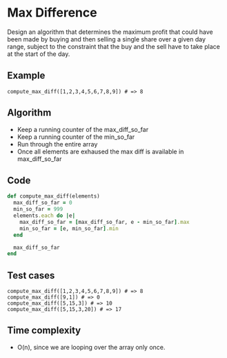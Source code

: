 # Max Difference
Design an algorithm that determines the maximum profit that could have been made by buying and then selling a single share over a given day range, subject to the constraint that the buy and the sell have to take place at the start of the day.

## Example
```
compute_max_diff([1,2,3,4,5,6,7,8,9]) # => 8
```

## Algorithm
- Keep a running counter of the max_diff_so_far
- Keep a running counter of the min_so_far
- Run through the entire array
- Once all elements are exhaused the max diff is available in max_diff_so_far

## Code
```ruby
def compute_max_diff(elements)
  max_diff_so_far = 0
  min_so_far = 999
  elements.each do |e|
    max_diff_so_far = [max_diff_so_far, e - min_so_far].max
    min_so_far = [e, min_so_far].min
  end

  max_diff_so_far
end
```

## Test cases
```
compute_max_diff([1,2,3,4,5,6,7,8,9]) # => 8
compute_max_diff([9,1]) # => 0
compute_max_diff([5,15,3]) # => 10
compute_max_diff([5,15,3,20]) # => 17
```

## Time complexity
- O(n), since we are looping over the array only once.
